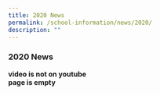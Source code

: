 ```yaml
---
title: 2020 News
permalink: /school-information/news/2020/
description: ""
---
```


### **2020 News**

**video is not on youtube**<br>
**page is empty**
